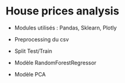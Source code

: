 # House prices analysis

* Modules utilisés : Pandas, Sklearn, Plotly

* Preprocessing du csv 
* Split Test/Train
* Modèle RandomForestRegressor
* Modèle PCA
